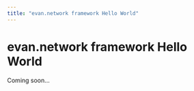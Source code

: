 ```yaml
---
title: "evan.network framework Hello World"
---
```

# evan.network framework Hello World

Coming soon...